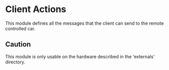 # Client Actions
This module defines all the messages that the client can send to the remote controlled car.

## Caution
This module is only usable on the hardware described in the 'externals' directory.